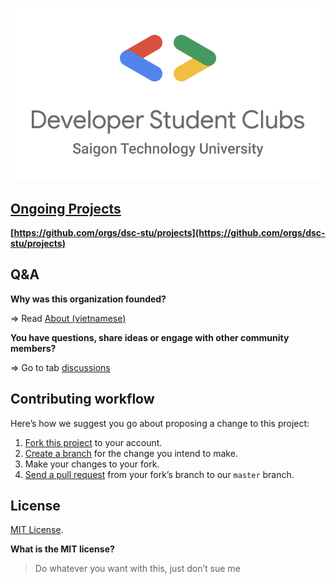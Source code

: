 ![](./img/logo.png)

## [Ongoing Projects](https://github.com/orgs/dsc-stu/projects)

**[https://github.com/orgs/dsc-stu/projects](https://github.com/orgs/dsc-stu/projects)**

## Q&A

**Why was this organization founded?**

=> Read [About (vietnamese)](https://thuanpham2311.github.io/posts/dsc-stu-la-cai-meo-gi/)

**You have questions, share ideas or engage with other community members?**

=> Go to tab [discussions](https://github.com/dsc-stu/dsc-stu/discussions)

## Contributing workflow

Here’s how we suggest you go about proposing a change to this project:

1. [Fork this project][fork] to your account.
2. [Create a branch][branch] for the change you intend to make.
3. Make your changes to your fork.
4. [Send a pull request][pr] from your fork’s branch to our `master` branch.

[fork]: https://help.github.com/articles/fork-a-repo/
[branch]: https://help.github.com/articles/creating-and-deleting-branches-within-your-repository
[pr]: https://help.github.com/articles/using-pull-requests/

## License

[MIT License](./LICENSE).

**What is the MIT license?**

> Do whatever you want with this, just don’t sue me
